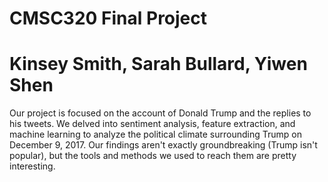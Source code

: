# CMSC320 Final Project
# Kinsey Smith, Sarah Bullard, Yiwen Shen

Our project is focused on the account of Donald Trump and the replies to his tweets. We delved into sentiment analysis, feature extraction, and machine learning to analyze the political climate surrounding Trump on December 9, 2017. Our findings aren't exactly groundbreaking (Trump isn't popular), but the tools and methods we used to reach them are pretty interesting.

